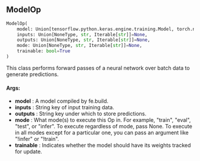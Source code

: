 ## ModelOp
```python
ModelOp(
	model: Union[tensorflow.python.keras.engine.training.Model, torch.nn.modules.module.Module],
	inputs: Union[NoneType, str, Iterable[str]]=None,
	outputs: Union[NoneType, str, Iterable[str]]=None,
	mode: Union[NoneType, str, Iterable[str]]=None,
	trainable: bool=True
)
```
This class performs forward passes of a neural network over batch data to generate predictions.


#### Args:

* **model** :  A model compiled by fe.build.
* **inputs** :  String key of input training data.
* **outputs** :  String key under which to store predictions.
* **mode** :  What mode(s) to execute this Op in. For example, "train", "eval", "test", or "infer". To execute        regardless of mode, pass None. To execute in all modes except for a particular one, you can pass an argument        like "!infer" or "!train".
* **trainable** :  Indicates whether the model should have its weights tracked for update.